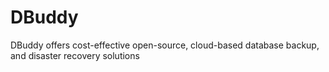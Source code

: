 # DBuddy

DBuddy offers cost-effective open-source, cloud-based database backup, and disaster recovery solutions